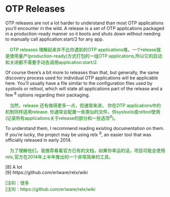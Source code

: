 # OTP Releases

OTP releases are not a lot harder to understand than most OTP applications you’ll encounter in the wild. A release is a set of OTP applications packaged in a production-ready manner so it boots and shuts down without needing to manually call application:start/2 for any app.
<p></p>
<font color="green">
&emsp;OTP releases 理解起来并不比你遇到的OTP applications难。一个release就是使用量产(production-ready)方式打包的一组OTP applications,所以它的启动和关闭都不需要手动去调用application:start/2.
</font>
<p></p>
Of course there’s a bit more to releases than that, but generally, the same discovery process used for individual OTP applications will be applicable here.
You’ll usually have a file similar to the configuration files used by systools or reltool, which will state all applications part of the release and a few <sup>8</sup> options regarding their packaging.
<p></p>
<font color="green">
&emsp;当然，release 还有做得更多一点，但通常来讲， 你在OTP applications中的机制同样适用release.
你通常会配置一些类似的文件，供systools或reltool使用(记录所有applications关于release的部分和一些选项<sup>8</sup>)。
</font>
<p></p>
To understand them, I recommend reading existing documentation on them. If you’re lucky, the project may be using relx <sup>9</sup>, an easier tool that was officially released in early 2014.
<p></p>
<font color="green">
&emsp;为了理解他们，我推荐看看官方已有的文档，如果你幸运的话，项目可能会使用relx,官方在2014年上半年推出的一个非常简单的工具。
</font>
<p></p>
[8] A lot <br>
[9] https://github.com/erlware/relx/wiki
<p></p>
<font color="green">
[注8]：很多<br>
[注9]：https://github.com/erlware/relx/wiki
</font>
